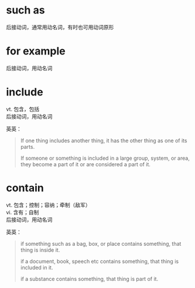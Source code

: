 # such as

后接动词，通常用动名词，有时也可用动词原形

# for example

后接动词，用动名词

# include

vt. 包含，包括  
后接动词，用动名词

英英：

> If one thing includes another thing, it has the other thing as one of its parts.  
>
> If someone or something is included in a large group, system, or area, they become a part of it or are considered a part of it.

# contain

vt. 包含；控制；容纳；牵制（敌军）  
vi. 含有；自制  
后接动词，用动名词  

英英：

> if something such as a bag, box, or place contains something, that thing is inside it.  
>
> if a document, book, speech etc contains something, that thing is included in it.  
>
> if a substance contains something, that thing is part of it.  
